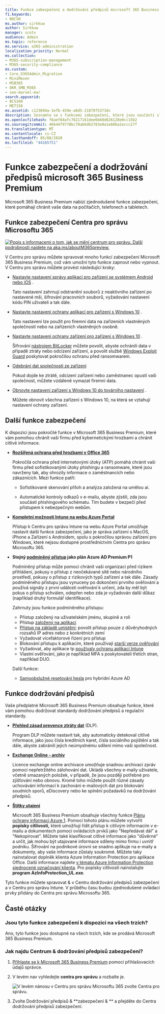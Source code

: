 ```yaml
---
title: Funkce zabezpečení a dodržování předpisů microsoft 365 Business Premium
f1.keywords:
- NOCSH
ms.author: sirkkuw
author: Sirkkuw
manager: scotv
audience: Admin
ms.topic: reference
ms.service: o365-administration
localization_priority: Normal
ms.collection:
- M365-subscription-management
- M365-security-compliance
ms.custom:
- Core_O365Admin_Migration
- MiniMaven
- MSB365
- OKR_SMB_M365
- seo-marvel-mar
search.appverid:
- BCS160
- MET150
ms.assetid: c123694a-1efb-459e-a8d5-2187975373dc
description: Seznamte se s funkcemi zabezpečení, které jsou součástí služby Microsoft 365 Business Premium a pomáhají chránit vaše data na počítačích, telefonech a tabletech.
ms.openlocfilehash: f6aef84afc76217161dee6b68d626128e0cc15b2
ms.sourcegitcommit: 46644f9778bc70ab6d62783e0a1e60ba2eccc27f
ms.translationtype: MT
ms.contentlocale: cs-CZ
ms.lasthandoff: 05/08/2020
ms.locfileid: "44165751"
---
```

# <a name="microsoft-365-business-premium-security-and-compliance-features"></a>Funkce zabezpečení a dodržování předpisů microsoft 365 Business Premium

Microsoft 365 Business Premium nabízí zjednodušené funkce zabezpečení, které pomáhají chránit vaše data na počítačích, telefonech a tabletech.
    
## <a name="microsoft-365-admin-center-security-features"></a>Funkce zabezpečení Centra pro správu Microsoftu 365

[![Popis s informacemi o tom, jak se mění centrum pro správu. Další podrobnosti najdete na aka.ms/aboutM365preview.](../media/m365admincenterchanging.png)](https://docs.microsoft.com/office365/admin/microsoft-365-admin-center-preview)

V Centru pro správu můžete spravovat mnoho funkcí zabezpečení Microsoft 365 Business Premium, což vám umožní tyto funkce zapnout nebo vypnout. V Centru pro správu můžete provést následující kroky:
  
- [Nastavte nastavení správy aplikací pro zařízení se systémem Android nebo iOS](app-protection-settings-for-android-and-ios.md) . 
    
    Tato nastavení zahrnují odstranění souborů z neaktivního zařízení po nastavené mši, šifrování pracovních souborů, vyžadování nastavení kódu PIN uživateli a tak dále.
    
- [Nastavte nastavení ochrany aplikací pro zařízení s Windows 10](protection-settings-for-windows-10-devices.md) . 
    
    Tato nastavení lze použít pro firemní data na zařízeních vlastněných společností nebo na zařízeních vlastněných osobně.
    
- [Nastavte nastavení ochrany zařízení pro zařízení s Windows 10](protection-settings-for-windows-10-pcs.md) . 
    
    Šifrování [nástrojem BitLocker](https://go.microsoft.com/fwlink/p/?linkid=871405) můžete povolit, abyste ochránili data v případě ztráty nebo odcizení zařízení, a povolit službě [Windows Exploit Guard](https://docs.microsoft.com/windows/security/threat-protection/microsoft-defender-atp/enable-exploit-protection) poskytovat pokročilou ochranu před ransomwarem. 
    
- [Odebrání dat společnosti ze zařízení](remove-company-data.md)
    
    Pokud dojde ke ztrátě, odcizení zařízení nebo zaměstnanec opustí vaši společnost, můžete vzdáleně vymazat firemní data.
    
- [Obnovte nastavení zařízení s Windows 10 do továrního nastavení](reset-devices-to-factory-settings.md) . 
    
    Můžete obnovit všechna zařízení s Windows 10, na která se vztahují nastavení ochrany zařízení.
    
## <a name="additional-security-features"></a>Další funkce zabezpečení 

K dispozici jsou pokročilé funkce v Microsoft 365 Business Premium, které vám pomohou chránit vaši firmu před kybernetickými hrozbami a chránit citlivé informace.
  
- **[Rozšířená ochrana před hrozbami v Office 365](https://docs.microsoft.com/microsoft-365/security/office-365-security/office-365-atp)**
    
    Pokročilá ochrana před internetovými útoky (ATP) pomáhá chránit vaši firmu před sofistikovanými útoky phishingu a ransomware, které jsou navrženy tak, aby ohrozily informace o zaměstnancích nebo zákaznících. Mezi funkce patří:
    
  - Sofistikované skenování příloh a analýza založená na umělou ai.
    
  - Automatické kontroly odkazů v e-mailu, abyste zjistili, zda jsou součástí phishingového schématu. Tím budete v bezpečí před přístupem k nebezpečným webům.

- **[Kompletní možnosti Intune na webu Azure Portal](https://go.microsoft.com/fwlink/p/?linkid=871403)**
    
    Přístup k Centru pro správu Intune na webu Azure Portal umožňuje nastavit další funkce zabezpečení, jako je správa zařízení s MacOS, iPhone a Zařízení s Androidem, spolu s pokročilou správou zařízení pro Windows, které nejsou dostupné prostřednictvím Centra pro správu Microsoftu 365.
- **Stejný [podmíněný přístup](https://docs.microsoft.com/azure/active-directory/conditional-access/overview) jako plán Azure AD Premium P1**


    Podmíněný přístup může pomoci chránit vaši organizaci před rizikem přihlášení, pokusy o přístup z neočekávané sítě nebo národního prostředí, pokusy o přístup z rizikových typů zařízení a tak dále. Zásady podmíněného přístupu jsou vynuceny po dokončení prvního ověřování a používá signály z první události ověřování k určení, zda by měl být pokus o přístup schválen, odepřen nebo zda je vyžadován další důkaz (například druhý formulář identifikace).

    Zahrnuty jsou funkce podmíněného přístupu:

    - Přístup založený na uživatelském jménu, skupině a roli
    - Přístup [založený na aplikaci](https://docs.microsoft.com/azure/active-directory/conditional-access/app-based-conditional-access) 
    - [Přístup na základě umístění](https://docs.microsoft.com/azure/active-directory/authentication/howto-registration-mfa-sspr-combined#conditional-access-policies-for-combined-registration);  povolit přístup pouze z důvěryhodných rozsahů IP adres nebo z konkrétních zemí 
    - Vyžadovat vícefaktorové řízení pro přístup
    - Blokování přístupu k aplikacím, které používají [starší verze ověřování](https://docs.microsoft.com/azure/active-directory/conditional-access/block-legacy-authentication)
    - Vyžadovat, aby aplikace tp [používaly ochranu aplikací Intune](https://docs.microsoft.com/azure/active-directory/conditional-access/app-protection-based-conditional-access)
    - Vlastní ověřování, jako je například MFA s poskytovateli třetích stran, například DUO.
   
    Další funkce:
    - [Samoobslužné resetování hesla](https://docs.microsoft.com/azure/active-directory/authentication/concept-sspr-customization) pro hybridní Azure AD
    
## <a name="compliance-features"></a>Funkce dodržování předpisů

Vaše předplatné Microsoft 365 Business Premium obsahuje funkce, které vám pomohou dodržovat standardy dodržování předpisů a regulační standardy.

- **[Přehled zásad prevence ztráty dat](https://docs.microsoft.com/microsoft-365/compliance/data-loss-prevention-policies)** (DLP). 
    
    Program DLP můžete nastavit tak, aby automaticky detekoval citlivé informace, jako jsou čísla kreditních karet, čísla sociálního pojištění a tak dále, abyste zabránili jejich neúmyslnému sdílení mimo vaši společnost.
    
- **[Exchange Online - archiv](https://products.office.com/exchange/microsoft-exchange-online-archiving-email)**
    
    Licence exchange online archivace umožňuje snadnou archivaci zpráv pomocí nepřetržitého zálohování dat. Ukládá všechny e-maily uživatele, včetně smazaných položek, v případě, že jsou později potřebné pro zjišťování nebo obnovu. Kromě toho můžete použít různé zásady uchovávání informací k zachování e-mailových dat pro blokování soudních sporů, eDiscovery nebo ke splnění požadavků na dodržování předpisů.
    
- **[Štítky utajení](https://docs.microsoft.com/microsoft-365/compliance/sensitivity-labels)**

   Microsoft 365 Business Premium obsahuje všechny funkce [Plánu ochrany informací Azure 1](https://go.microsoft.com/fwlink/p/?linkid=871407). Pomocí tohoto plánu můžete vytvořit **popisky citlivosti,** které umožňují řídit přístup k citlivým informacím v e-mailu a dokumentech pomocí ovládacích prvků jako "Nepředávat dál" a "Nekopírovat". Můžete také klasifikovat citlivé informace jako "důvěrné" a určit, jak mohou být utajované informace sdíleny mimo firmu i uvnitř podniku. Šifrování na podnikové úrovni se snadno aplikuje na e-maily a dokumenty, aby vaše informace zůstaly soukromé. Můžete taky nainstalovat doplněk klienta Azure Information Protection pro aplikace Office. Další informace najdete [v tématu Azure Information Protection sjednocené označování klienta](https://docs.microsoft.com/azure/information-protection/rms-client/unifiedlabelingclient-version-release-history). Pro popisky citlivosti nainstalujte **program AzInfoProtection_UL.exe**.

Tyto funkce můžete spravovat &amp; v Centru dodržování předpisů zabezpečení a v Centru pro správu Intune. V průběhu času budou zjednodušené ovládací prvky přidány do Centra pro správu Microsoftu 365.
  
    
## <a name="faq"></a>Časté otázky

 ### <a name="are-these-security-features-available-in-all-markets"></a>Jsou tyto funkce zabezpečení k dispozici na všech trzích?
  
Ano, tyto funkce jsou dostupné na všech trzích, kde se prodává Microsoft 365 Business Premium.
  
### <a name="how-do-i-find-the-security-amp-compliance-center"></a>Jak najdu Centrum &amp; dodržování předpisů zabezpečení?
  
1. [Přihlaste se k Microsoft 365 Business Premium](https://portal.microsoft.com/) pomocí přihlašovacích údajů správce. 
    
2. V levém nav vyhledejte **centra pro správu** a rozbalte je. 
    
    ![V levém nánosu v Centru pro správu Microsoftu 365 zvolte Centra pro správu.](../media/fa4484f8-c637-45fd-a7bd-bdb3abfd6c03.png)
  
3. Zvolte Dodržování předpisů &amp; **zabezpečení &amp; ** a přejděte do Centra dodržování předpisů zabezpečení.
